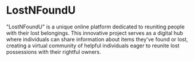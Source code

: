 # LostNFoundU
"LostNFoundU" is a unique online platform dedicated to reuniting people with their lost belongings. This innovative project serves as a digital hub where individuals can share information about items they've found or lost, creating a virtual community of helpful individuals eager to reunite lost possessions with their rightful owners.
